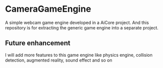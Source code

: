 # CameraGameEngine
A simple webcam game engine developed in a AiCore project. And this repository is for extracting the generic game engine into a separate project. 

## Future enhancement
I will add more features to this game engine like physics engine, collision detection, augmented reality, sound effect and so on
